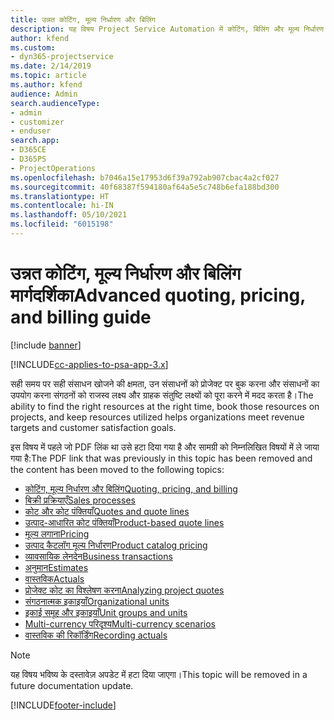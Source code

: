 ```yaml
---
title: उन्नत कोटिंग, मूल्य निर्धारण और बिलिंग
description: यह विषय Project Service Automation में कोटिंग, बिलिंग और मूल्य निर्धारण के बारे में जानकारी प्रदान करता है.
author: kfend
ms.custom:
- dyn365-projectservice
ms.date: 2/14/2019
ms.topic: article
ms.author: kfend
audience: Admin
search.audienceType:
- admin
- customizer
- enduser
search.app:
- D365CE
- D365PS
- ProjectOperations
ms.openlocfilehash: b7046a15e17953d6f39a792ab907cbac4a2cf027
ms.sourcegitcommit: 40f68387f594180af64a5e5c748b6efa188bd300
ms.translationtype: HT
ms.contentlocale: hi-IN
ms.lasthandoff: 05/10/2021
ms.locfileid: "6015198"
---
```

# <a name="advanced-quoting-pricing-and-billing-guide"></a><span data-ttu-id="002cd-103">उन्नत कोटिंग, मूल्य निर्धारण और बिलिंग मार्गदर्शिका</span><span class="sxs-lookup"><span data-stu-id="002cd-103">Advanced quoting, pricing, and billing guide</span></span>

[!include [banner](../../includes/psa-now-project-operations.md)]

[!INCLUDE[cc-applies-to-psa-app-3.x](../../includes/cc-applies-to-psa-app-3x.md)]

<span data-ttu-id="002cd-104">सही समय पर सही संसाधन खोजने की क्षमता, उन संसाधनों को प्रोजेक्ट पर बुक करना और संसाधनों का उपयोग करना संगठनों को राजस्व लक्ष्य और ग्राहक संतुष्टि लक्ष्यों को पूरा करने में मदद करता है।</span><span class="sxs-lookup"><span data-stu-id="002cd-104">The ability to find the right resources at the right time, book those resources on projects, and keep resources utilized helps organizations meet revenue targets and customer satisfaction goals.</span></span> 

<span data-ttu-id="002cd-105">इस विषय में पहले जो PDF लिंक था उसे हटा दिया गया है और सामग्री को निम्नलिखित विषयों में ले जाया गया है:</span><span class="sxs-lookup"><span data-stu-id="002cd-105">The PDF link that was previously in this topic has been removed and the content has been moved to the following topics:</span></span>

- [<span data-ttu-id="002cd-106">कोटिंग, मूल्य निर्धारण और बिलिंग</span><span class="sxs-lookup"><span data-stu-id="002cd-106">Quoting, pricing, and billing</span></span>](../quote-bill-price.md)
- [<span data-ttu-id="002cd-107">बिक्री प्रक्रियाएँ</span><span class="sxs-lookup"><span data-stu-id="002cd-107">Sales processes</span></span>](../basic-sales-process.md)
- [<span data-ttu-id="002cd-108">कोट और कोट पंक्तियाँ</span><span class="sxs-lookup"><span data-stu-id="002cd-108">Quotes and quote lines</span></span>](../basic-quote-lines.md)
- [<span data-ttu-id="002cd-109">उत्पाद-आधारित कोट पंक्तियाँ</span><span class="sxs-lookup"><span data-stu-id="002cd-109">Product-based quote lines</span></span>](../product-based-quote-lines.md)
- [<span data-ttu-id="002cd-110">मूल्य लगाना</span><span class="sxs-lookup"><span data-stu-id="002cd-110">Pricing</span></span>](../basic-pricing.md)
- [<span data-ttu-id="002cd-111">उत्पाद कैटलॉग मूल्य निर्धारण</span><span class="sxs-lookup"><span data-stu-id="002cd-111">Product catalog pricing</span></span>](../product-catalog-pricing.md)
- [<span data-ttu-id="002cd-112">व्यावसायिक लेनदेन</span><span class="sxs-lookup"><span data-stu-id="002cd-112">Business transactions</span></span>](../basic-business-transactions.md)
- [<span data-ttu-id="002cd-113">अनुमान</span><span class="sxs-lookup"><span data-stu-id="002cd-113">Estimates</span></span>](../estimates.md)
- [<span data-ttu-id="002cd-114">वास्तविक</span><span class="sxs-lookup"><span data-stu-id="002cd-114">Actuals</span></span>](../actuals.md)
- [<span data-ttu-id="002cd-115">प्रोजेक्ट कोट का विश्लेषण करना</span><span class="sxs-lookup"><span data-stu-id="002cd-115">Analyzing project quotes</span></span>](../basic-analyzing-quotes.md)
- [<span data-ttu-id="002cd-116">संगठनात्मक इकाइयाँ</span><span class="sxs-lookup"><span data-stu-id="002cd-116">Organizational units</span></span>](../advanced-organizational.md)
- [<span data-ttu-id="002cd-117">इकाई समूह और इकाइयाँ</span><span class="sxs-lookup"><span data-stu-id="002cd-117">Unit groups and units</span></span>](../advanced-units.md)
- [<span data-ttu-id="002cd-118">Multi-currency परिदृश्य</span><span class="sxs-lookup"><span data-stu-id="002cd-118">Multi-currency scenarios</span></span>](../advanced-currency.md)
- [<span data-ttu-id="002cd-119">वास्तविक की रिकॉर्डिंग</span><span class="sxs-lookup"><span data-stu-id="002cd-119">Recording actuals</span></span>](../advanced-actuals.md)

> [!NOTE]
> <span data-ttu-id="002cd-120">यह विषय भविष्य के दस्तावेज़ अपडेट में हटा दिया जाएगा।</span><span class="sxs-lookup"><span data-stu-id="002cd-120">This topic will be removed in a future documentation update.</span></span> 


[!INCLUDE[footer-include](../../includes/footer-banner.md)]